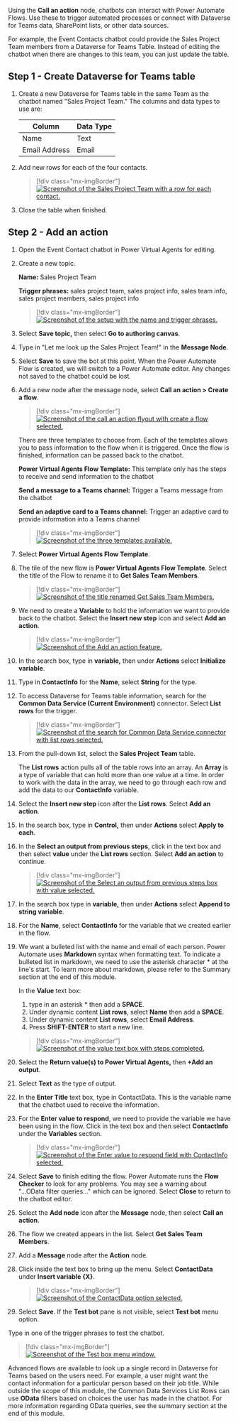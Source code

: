 Using the **Call an action** node, chatbots can interact with Power Automate Flows. Use these to trigger automated processes or connect with Dataverse for Teams data, SharePoint lists, or other data sources.

For example, the Event Contacts chatbot could provide the Sales Project Team members from a Dataverse for Teams Table. Instead of editing the chatbot when there are changes to this team, you can just update the table.

## Step 1 - Create Dataverse for Teams table

1. Create a new Dataverse for Teams table in the same Team as the chatbot named "Sales Project Team." The columns and data types to use are:

	|     Column           |     Data Type    |
	|----------------------|------------------|
	|     Name             |     Text         |
	|     Email Address    |     Email        |

1. Add new rows for each of the four contacts.
    
	> [!div class="mx-imgBorder"]
	> [![Screenshot of the Sales Project Team with a row for each contact.](../media/image-21.png)](../media/image-21.png#lightbox)

1. Close the table when finished.

## Step 2 - Add an action 

1. Open the Event Contact chatbot in Power Virtual Agents for editing.

1. Create a new topic.

    **Name:** Sales Project Team

    **Trigger phrases:** sales project team, sales project info, sales team info, sales project members, sales project info
    
	> [!div class="mx-imgBorder"]
	> [![Screenshot of the setup with the name and trigger phrases.](../media/image-22.png)](../media/image-22.png#lightbox)

1. Select **Save topic,** then select **Go to authoring canvas**.

1. Type in "Let me look up the Sales Project Team!" in the **Message Node**.

1. Select **Save** to save the bot at this point. When the Power Automate Flow is created, we will switch to a Power Automate editor. Any changes not saved to the chatbot could be lost.

1. Add a new node after the message node, select **Call an action > Create a flow**.
    
	> [!div class="mx-imgBorder"]
	> [![Screenshot of the call an action flyout with create a flow selected.](../media/image-23.png)](../media/image-23.png#lightbox)
    
    There are three templates to choose from. Each of the templates allows you to pass information to the flow when it is triggered. Once the flow is finished, information can be passed back to the chatbot.
    
    **Power Virtual Agents Flow Template:** This template only has the steps to receive and send information to the chatbot

    **Send a message to a Teams channel:** Trigger a Teams message from the chatbot

    **Send an adaptive card to a Teams channel:** Trigger an adaptive card to provide information into a Teams channel
    
	> [!div class="mx-imgBorder"]
	> [![Screenshot of the three templates available.](../media/image-24.png)](../media/image-24.png#lightbox)

1. Select **Power Virtual Agents Flow Template**.

1. The tile of the new flow is **Power Virtual Agents Flow Template**. Select the title of the Flow to rename it to **Get Sales Team Members**.
    
	> [!div class="mx-imgBorder"]
	> [![Screenshot of the title renamed Get Sales Team Members.](../media/image-25.png)](../media/image-25.png#lightbox)

1. We need to create a **Variable** to hold the information we want to provide back to the chatbot. Select the **Insert new step** icon and select **Add an action**.
    
	> [!div class="mx-imgBorder"]
	> [![Screenshot of the Add an action feature.](../media/image-26.png)](../media/image-26.png#lightbox)

1. In the search box, type in **variable,** then under **Actions** select **Initialize variable**.

1. Type in **ContactInfo** for the **Name**, select **String** for the type.

1. To access Dataverse for Teams table information, search for the **Common Data Service (Current Environment)** connector. Select **List rows** for the trigger.
    
	> [!div class="mx-imgBorder"]
	> [![Screenshot of the search for Common Data Service connector with list rows selected.](../media/image-27.png)](../media/image-27.png#lightbox)

1. From the pull-down list, select the **Sales Project Team** table.
    
    The **List rows** action pulls all of the table rows into an array. An **Array** is a type of variable that can hold more than one value at a time. In order to work with the data in the array, we need to go through each row and add the data to our **ContactInfo** variable.

1. Select the **Insert new step** icon after the **List rows**. Select **Add an action**.

1. In the search box, type in **Control,** then under **Actions** select **Apply to each**.

1. In the **Select an output from previous steps**, click in the text box and then select **value** under the **List rows** section. Select **Add an action** to continue.
    
	> [!div class="mx-imgBorder"]
	> [![Screenshot of the Select an output from previous steps box with value selected.](../media/image-28.png)](../media/image-28.png#lightbox)

1. In the search box type in **variable,** then under **Actions** select **Append to string variable**.

1. For the **Name**, select **ContactInfo** for the variable that we created earlier in the flow.

1. We want a bulleted list with the name and email of each person. Power Automate uses **Markdown** syntax when formatting text. To indicate a bulleted list in markdown, we need to use the asterisk character \* at the line's start. To learn more about markdown, please refer to the Summary section at the end of this module.
    
    In the **Value** text box:
    
    1. type in an asterisk \* then add a **SPACE**.
    1. Under dynamic content **List rows**, select **Name** then add a **SPACE**.
    1. Under dynamic content **List rows**, select **Email Address**.
    1. Press **SHIFT-ENTER** to start a new line.
    
	> [!div class="mx-imgBorder"]
	> [![Screenshot of the value text box with steps completed.](../media/image-29.png)](../media/image-29.png#lightbox)

1. Select the **Return value(s) to Power Virtual Agents,** then **+Add an output**.

1. Select **Text** as the type of output.

1. In the **Enter Title** text box, type in ContactData. This is the variable name that the chatbot used to receive the information.

1. For the **Enter value to respond**, we need to provide the variable we have been using in the flow. Click in the text box and then select **ContactInfo** under the **Variables** section.
    
	> [!div class="mx-imgBorder"]
	> [![Screenshot of the Enter value to respond field with ContactInfo selected.](../media/image-30.png)](../media/image-30.png#lightbox)

1. Select **Save** to finish editing the flow. Power Automate runs the **Flow Checker** to look for any problems. You may see a warning about "...OData filter queries..." which can be ignored. Select **Close** to return to the chatbot editor.

1. Select the **Add node** icon after the **Message** node, then select **Call an action**.

1. The flow we created appears in the list. Select **Get Sales Team Members**.

1. Add a **Message** node after the **Action** node.

1. Click inside the text box to bring up the menu. Select **ContactData** under **Insert variable {X}**.
    
	> [!div class="mx-imgBorder"]
	> [![Screenshot of the ContactData option selected.](../media/image-31.png)](../media/image-31.png#lightbox)

1. Select **Save**. If the **Test bot** pane is not visible, select **Test bot** menu option.

Type in one of the trigger phrases to test the chatbot.

> [!div class="mx-imgBorder"]
> [![Screenshot of the Test box menu window.](../media/image-32.png)](../media/image-32.png#lightbox)

Advanced flows are available to look up a single record in Dataverse for Teams based on the users need. For example, a user might want the contact information for a particular person based on their job title. While outside the scope of this module, the Common Data Services List Rows can use **OData** filters based on choices the user has made in the chatbot. For more information regarding OData queries, see the summary section at the end of this module.